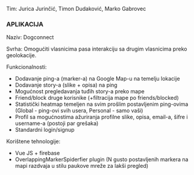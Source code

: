 Tim: Jurica Jurinčić, Timon Dudaković, Marko Gabrovec

<h3>APLIKACIJA</h3>

Naziv: Dogconnect

Svrha: Omogućiti vlasnicima pasa interakciju sa drugim vlasnicima preko geolokacije.

Funkcionalnosti:
- Dodavanje ping-a (marker-a) na Google Map-u na temelju lokacije
- Dodavanje story-a (slike + opisa) na ping
- Mogućnost pregledavanja tuđih story-a preko mape
- Friend/block druge korisnike (+filtracija mape po friends/blocked)
- Statistički heatmap temeljen na svim prošlim postavljenim ping-ovima (Global - ping-ovi svih usera, Personal - samo vaši)
- Profil sa mogućnostima ažuriranja profilne slike, opisa, email-a, šifre i username-a (postoji par grešaka)
- Standardni login/signup

Korištene tehnologije:
- Vue JS + firebase
- OverlappingMarkerSpiderfier plugin (N gusto postavljenih markera na mapi razdvaja u stilu paukove mreže za lakši pregled)
